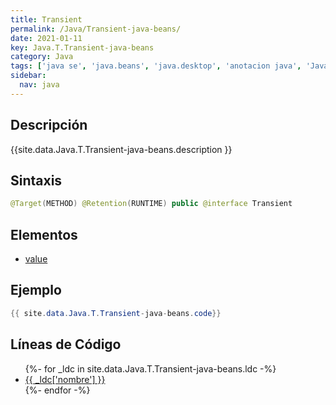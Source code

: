 ```yaml
---
title: Transient
permalink: /Java/Transient-java-beans/
date: 2021-01-11
key: Java.T.Transient-java-beans
category: Java
tags: ['java se', 'java.beans', 'java.desktop', 'anotacion java', 'Java 1.7']
sidebar: 
  nav: java
---
```


## Descripción
{{site.data.Java.T.Transient-java-beans.description }}

## Sintaxis
~~~java
@Target(METHOD) @Retention(RUNTIME) public @interface Transient
~~~

## Elementos
* [value](/Java/Transient-java-beans/value)

## Ejemplo
~~~java
{{ site.data.Java.T.Transient-java-beans.code}}
~~~

## Líneas de Código
<ul>
{%- for _ldc in site.data.Java.T.Transient-java-beans.ldc -%}
   <li>
       <a href="{{_ldc['url'] }}">{{ _ldc['nombre'] }}</a>
   </li>
{%- endfor -%}
</ul>
